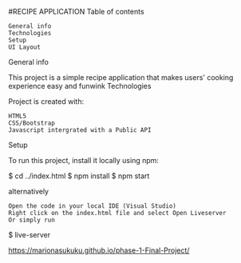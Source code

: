 #RECIPE APPLICATION
Table of contents

    General info
    Technologies
    Setup
    UI Layout

General info

This project is a simple recipe application that makes users' cooking experience easy and funwink
Technologies

Project is created with:

    HTML5
    CSS/Bootstrap
    Javascript intergrated with a Public API

Setup

To run this project, install it locally using npm:

$ cd ../index.html
$ npm install
$ npm start

alternatively

    Open the code in your local IDE (Visual Studio)
    Right click on the index.html file and select Open Liveserver
    Or simply run

$ live-server

https://marionasukuku.github.io/phase-1-Final-Project/

